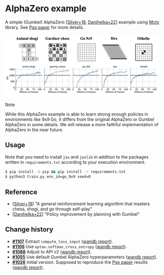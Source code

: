 # AlphaZero example

A simple (Gumbel) AlphaZero [[Silver+18](https://www.science.org/doi/10.1126/science.aar6404), [Danihelka+22](https://openreview.net/forum?id=bERaNdoegnO)] example using [Mctx](https://github.com/deepmind/mctx) library. See [Pgx paper](https://openreview.net/forum?id=UvX8QfhfUx) for more details.

![](assets/pgx-az-training.png)

> [!NOTE]
> While this AlphaZero example is able to learn strong enough policies in environments like 9x9 Go, it differs from the original AlphaZero or Gumbel AlphaZero in some details. We will release a more faithful implementation of AlphaZero in the near future.

## Usage

Note that you need to install `jax` and `jaxlib` in addition to the packages written in `requirements.txt` according to your execution environment.

```sh
$ pip install -U pip && pip install -r requirements.txt
$ python3 train.py env_id=go_9x9 seed=0
```

## Reference

- [[Silver+18](https://www.science.org/doi/10.1126/science.aar6404)] "A general reinforcement learning algorithm that masters
chess, shogi, and go through self-play"
- [[Danihelka+22](https://openreview.net/forum?id=bERaNdoegnO)] "Policy improvement by planning with Gumbel"


## Change history

- **[#1107](https://github.com/sotetsuk/pgx/pull/1107)** Extract `compute_loss_input` ([wandb report](https://api.wandb.ai/links/sotetsuk/979hmps8)).
- **[#1106](https://github.com/sotetsuk/pgx/pull/1106)** Use `optax.softmax_cross_entropy` ([wandb report](https://api.wandb.ai/links/sotetsuk/8w0or84k)).
- **[#1088](https://github.com/sotetsuk/pgx/pull/1088)** Adjust to API v2 ([wandb report](https://api.wandb.ai/links/sotetsuk/0g44pjsg)).
- **[#1055](https://github.com/sotetsuk/pgx/pull/1055)** Use default Gumbel AlphaZero hyperparameters ([wandb report](https://api.wandb.ai/links/sotetsuk/o8752t54)).
- **[#1026](https://github.com/sotetsuk/pgx/pull/1026)** Initial version. Supposed to reproduce the [Pgx paper](https://openreview.net/forum?id=UvX8QfhfUx) results ([wandb report](https://api.wandb.ai/links/sotetsuk/5q30e5n9)).
